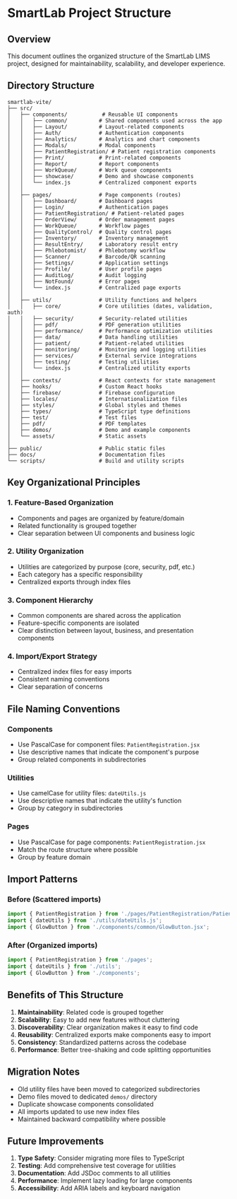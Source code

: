# SmartLab Project Structure

## Overview
This document outlines the organized structure of the SmartLab LIMS project, designed for maintainability, scalability, and developer experience.

## Directory Structure

```
smartlab-vite/
├── src/
│   ├── components/           # Reusable UI components
│   │   ├── common/          # Shared components used across the app
│   │   ├── Layout/          # Layout-related components
│   │   ├── Auth/            # Authentication components
│   │   ├── Analytics/       # Analytics and chart components
│   │   ├── Modals/          # Modal components
│   │   ├── PatientRegistration/ # Patient registration components
│   │   ├── Print/           # Print-related components
│   │   ├── Report/          # Report components
│   │   ├── WorkQueue/       # Work queue components
│   │   ├── showcase/        # Demo and showcase components
│   │   └── index.js         # Centralized component exports
│   │
│   ├── pages/               # Page components (routes)
│   │   ├── Dashboard/       # Dashboard pages
│   │   ├── Login/           # Authentication pages
│   │   ├── PatientRegistration/ # Patient-related pages
│   │   ├── OrderView/       # Order management pages
│   │   ├── WorkQueue/       # Workflow pages
│   │   ├── QualityControl/  # Quality control pages
│   │   ├── Inventory/       # Inventory management
│   │   ├── ResultEntry/     # Laboratory result entry
│   │   ├── Phlebotomist/    # Phlebotomy workflow
│   │   ├── Scanner/         # Barcode/QR scanning
│   │   ├── Settings/        # Application settings
│   │   ├── Profile/         # User profile pages
│   │   ├── AuditLog/        # Audit logging
│   │   ├── NotFound/        # Error pages
│   │   └── index.js         # Centralized page exports
│   │
│   ├── utils/               # Utility functions and helpers
│   │   ├── core/            # Core utilities (dates, validation, auth)
│   │   ├── security/        # Security-related utilities
│   │   ├── pdf/             # PDF generation utilities
│   │   ├── performance/     # Performance optimization utilities
│   │   ├── data/            # Data handling utilities
│   │   ├── patient/         # Patient-related utilities
│   │   ├── monitoring/      # Monitoring and logging utilities
│   │   ├── services/        # External service integrations
│   │   ├── testing/         # Testing utilities
│   │   └── index.js         # Centralized utility exports
│   │
│   ├── contexts/            # React contexts for state management
│   ├── hooks/               # Custom React hooks
│   ├── firebase/            # Firebase configuration
│   ├── locales/             # Internationalization files
│   ├── styles/              # Global styles and themes
│   ├── types/               # TypeScript type definitions
│   ├── test/                # Test files
│   ├── pdf/                 # PDF templates
│   ├── demos/               # Demo and example components
│   └── assets/              # Static assets
│
├── public/                  # Public static files
├── docs/                    # Documentation files
└── scripts/                 # Build and utility scripts
```

## Key Organizational Principles

### 1. **Feature-Based Organization**
- Components and pages are organized by feature/domain
- Related functionality is grouped together
- Clear separation between UI components and business logic

### 2. **Utility Organization**
- Utilities are categorized by purpose (core, security, pdf, etc.)
- Each category has a specific responsibility
- Centralized exports through index files

### 3. **Component Hierarchy**
- Common components are shared across the application
- Feature-specific components are isolated
- Clear distinction between layout, business, and presentation components

### 4. **Import/Export Strategy**
- Centralized index files for easy imports
- Consistent naming conventions
- Clear separation of concerns

## File Naming Conventions

### Components
- Use PascalCase for component files: `PatientRegistration.jsx`
- Use descriptive names that indicate the component's purpose
- Group related components in subdirectories

### Utilities
- Use camelCase for utility files: `dateUtils.js`
- Use descriptive names that indicate the utility's function
- Group by category in subdirectories

### Pages
- Use PascalCase for page components: `PatientRegistration.jsx`
- Match the route structure where possible
- Group by feature domain

## Import Patterns

### Before (Scattered imports)
```javascript
import { PatientRegistration } from './pages/PatientRegistration/PatientRegistration.jsx';
import { dateUtils } from './utils/dateUtils.js';
import { GlowButton } from './components/common/GlowButton.jsx';
```

### After (Organized imports)
```javascript
import { PatientRegistration } from './pages';
import { dateUtils } from './utils';
import { GlowButton } from './components';
```

## Benefits of This Structure

1. **Maintainability**: Related code is grouped together
2. **Scalability**: Easy to add new features without cluttering
3. **Discoverability**: Clear organization makes it easy to find code
4. **Reusability**: Centralized exports make components easy to import
5. **Consistency**: Standardized patterns across the codebase
6. **Performance**: Better tree-shaking and code splitting opportunities

## Migration Notes

- Old utility files have been moved to categorized subdirectories
- Demo files moved to dedicated `demos/` directory
- Duplicate showcase components consolidated
- All imports updated to use new index files
- Maintained backward compatibility where possible

## Future Improvements

1. **Type Safety**: Consider migrating more files to TypeScript
2. **Testing**: Add comprehensive test coverage for utilities
3. **Documentation**: Add JSDoc comments to all utilities
4. **Performance**: Implement lazy loading for large components
5. **Accessibility**: Add ARIA labels and keyboard navigation
